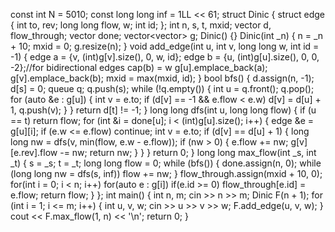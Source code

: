 const int N = 5010;
const long long inf = 1LL << 61;
struct Dinic {
  struct edge {
    int to, rev;
    long long flow, w;
    int id;
  };
  int n, s, t, mxid;
  vector<int> d, flow_through;
  vector<int> done;
  vector<vector<edge>> g;
  Dinic() {}
  Dinic(int _n) {
    n = _n + 10;
    mxid = 0;
    g.resize(n);
  }
  void add_edge(int u, int v, long long w, int id = -1) {
    edge a = {v, (int)g[v].size(), 0, w, id};
    edge b = {u, (int)g[u].size(), 0, 0, -2};//for bidirectional edges cap(b) = w
    g[u].emplace_back(a);
    g[v].emplace_back(b);
    mxid = max(mxid, id);
  }
  bool bfs() {
    d.assign(n, -1);
    d[s] = 0;
    queue<int> q;
    q.push(s);
    while (!q.empty()) {
      int u = q.front();
      q.pop();
      for (auto &e : g[u]) {
        int v = e.to;
        if (d[v] == -1 && e.flow < e.w) d[v] = d[u] + 1, q.push(v);
      }
    }
    return d[t] != -1;
  }
  long long dfs(int u, long long flow) {
    if (u == t) return flow;
    for (int &i = done[u]; i < (int)g[u].size(); i++) {
      edge &e = g[u][i];
      if (e.w <= e.flow) continue;
      int v = e.to;
      if (d[v] == d[u] + 1) {
        long long nw = dfs(v, min(flow, e.w - e.flow));
        if (nw > 0) {
          e.flow += nw;
          g[v][e.rev].flow -= nw;
          return nw;
        }
      }
    }
    return 0;
  }
  long long max_flow(int _s, int _t) {
    s = _s;
    t = _t;
    long long flow = 0;
    while (bfs()) {
      done.assign(n, 0);
      while (long long nw = dfs(s, inf)) flow += nw;
    }
    flow_through.assign(mxid + 10, 0);
    for(int i = 0; i < n; i++) for(auto e : g[i]) if(e.id >= 0) flow_through[e.id] = e.flow;
    return flow;
  }
};
int main() {
  int n, m;
  cin >> n >> m;
  Dinic F(n + 1);
  for (int i = 1; i <= m; i++) {
    int u, v, w;
    cin >> u >> v >> w;
    F.add_edge(u, v, w);
  }
  cout << F.max_flow(1, n) << '\n';
  return 0;
}